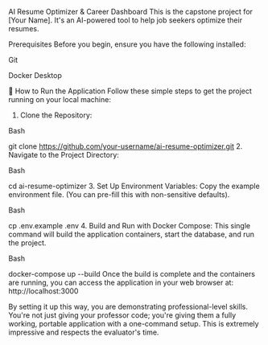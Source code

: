 AI Resume Optimizer & Career Dashboard
This is the capstone project for [Your Name]. It's an AI-powered tool to help job seekers optimize their resumes.

Prerequisites
Before you begin, ensure you have the following installed:

Git

Docker Desktop

🚀 How to Run the Application
Follow these simple steps to get the project running on your local machine:

1. Clone the Repository:

Bash

git clone https://github.com/your-username/ai-resume-optimizer.git
2. Navigate to the Project Directory:

Bash

cd ai-resume-optimizer
3. Set Up Environment Variables:
Copy the example environment file. (You can pre-fill this with non-sensitive defaults).

Bash

cp .env.example .env
4. Build and Run with Docker Compose:
This single command will build the application containers, start the database, and run the project.

Bash

docker-compose up --build
Once the build is complete and the containers are running, you can access the application in your web browser at: http://localhost:3000

By setting it up this way, you are demonstrating professional-level skills. You're not just giving your professor code; you're giving them a fully working, portable application with a one-command setup. This is extremely impressive and respects the evaluator's time.
